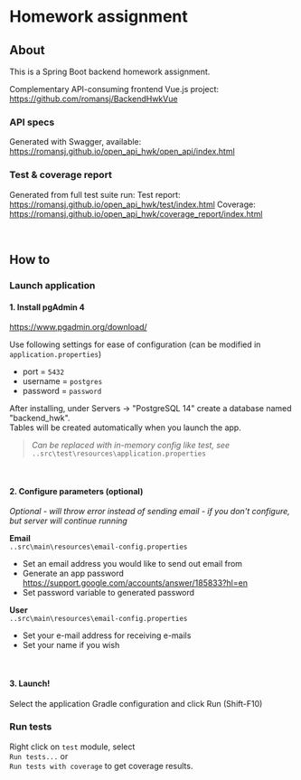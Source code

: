 # Homework assignment
## About
This is a Spring Boot backend homework assignment.

Complementary API-consuming frontend Vue.js project:
https://github.com/romansj/BackendHwkVue


### API specs
Generated with Swagger, available:
https://romansj.github.io/open_api_hwk/open_api/index.html

### Test & coverage report
Generated from full test suite run:
Test report: https://romansj.github.io/open_api_hwk/test/index.html
Coverage: https://romansj.github.io/open_api_hwk/coverage_report/index.html


<br>

## How to

### Launch application

#### 1. Install pgAdmin 4

https://www.pgadmin.org/download/

Use following settings for ease of configuration (can be modified in `application.properties`)
* port = `5432`
* username = `postgres`
* password = `password`

After installing, under Servers -> "PostgreSQL 14" create a database named "backend_hwk".  
Tables will be created automatically when you launch the app.

> *Can be replaced with in-memory config like test, see* `..src\test\resources\application.properties`

<br>

#### 2. Configure parameters (optional)
*Optional - will throw error instead of sending email - if you don't configure, but server will continue running*

**Email**  
`..src\main\resources\email-config.properties`

* Set an email address you would like to send out email from
* Generate an app password https://support.google.com/accounts/answer/185833?hl=en
* Set password variable to generated password

**User**  
`..src\main\resources\email-config.properties`

* Set your e-mail address for receiving e-mails
* Set your name if you wish

<br>

#### 3. Launch!

Select the application Gradle configuration and click Run (Shift-F10)
<br>

### Run tests

Right click on `test` module, select   
`Run tests...` or   
`Run tests with coverage` to get coverage results.